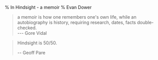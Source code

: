 % In Hindsight - a memoir
% Evan Dower

> a memoir is how one remembers one's own life,
> while an autobiography is history,
> requiring research, dates, facts double-checked.  
> --- Gore Vidal
<!-- end of quote -->

> Hindsight is 50/50.
>
> -- Geoff Pare

